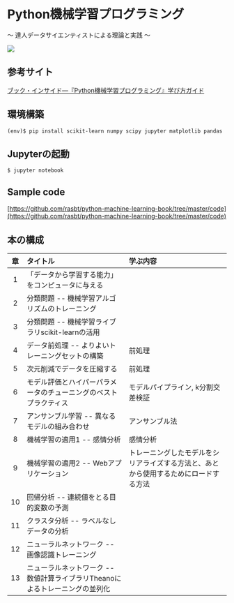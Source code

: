 # Python機械学習プログラミング 
〜 達人データサイエンティストによる理論と実践 〜

<a  href="https://www.amazon.co.jp/gp/product/4844380605/ref=as_li_tf_il?ie=UTF8&camp=247&creative=1211&creativeASIN=4844380605&linkCode=as2&tag=ironhotcom-22"><img border="0" src="http://ws-fe.amazon-adsystem.com/widgets/q?_encoding=UTF8&ASIN=4844380605&Format=_SL160_&ID=AsinImage&MarketPlace=JP&ServiceVersion=20070822&WS=1&tag=ironhotcom-22" ></a><img src="http://ir-jp.amazon-adsystem.com/e/ir?t=ironhotcom-22&l=as2&o=9&a=4844380605" width="1" height="1" border="0" alt="" style="border:none !important; margin:0px !important;" />

## 参考サイト
[ブック・インサイド―『Python機械学習プログラミング』学び方ガイド](https://thinkit.co.jp/article/9926)

## 環境構築

```
(env)$ pip install scikit-learn numpy scipy jupyter matplotlib pandas
```

## Jupyterの起動

```
$ jupyter notebook
```

## Sample code
[https://github.com/rasbt/python-machine-learning-book/tree/master/code](https://github.com/rasbt/python-machine-learning-book/tree/master/code)

## 本の構成

| 章 | タイトル | 学ぶ内容 | 
|:---:|:---|:---|
|1| 「データから学習する能力」をコンピュータに与える |  |
|2| 分類問題 -- 機械学習アルゴリズムのトレーニング |  |
|3| 分類問題 -- 機械学習ライブラリscikit-learnの活用 |  |
|4| データ前処理 -- よりよいトレーニングセットの構築 | 前処理 |
|5| 次元削減でデータを圧縮する | 前処理 |
|6| モデル評価とハイパーパラメータのチューニングのベストプラクティス | モデルパイプライン, k分割交差検証 |
|7| アンサンブル学習 -- 異なるモデルの組み合わせ | アンサンブル法 |
|8| 機械学習の適用1 -- 感情分析 | 感情分析 |
|9| 機械学習の適用2 -- Webアプリケーション | トレーニングしたモデルをシリアライズする方法と、あとから使用するためにロードする方法 |
|10| 回帰分析 -- 連続値をとる目的変数の予測 |  |
|11| クラスタ分析 -- ラベルなしデータの分析 |  |
|12| ニューラルネットワーク -- 画像認識トレーニング |  |
|13| ニューラルネットワーク -- 数値計算ライブラリTheanoによるトレーニングの並列化 |  |
